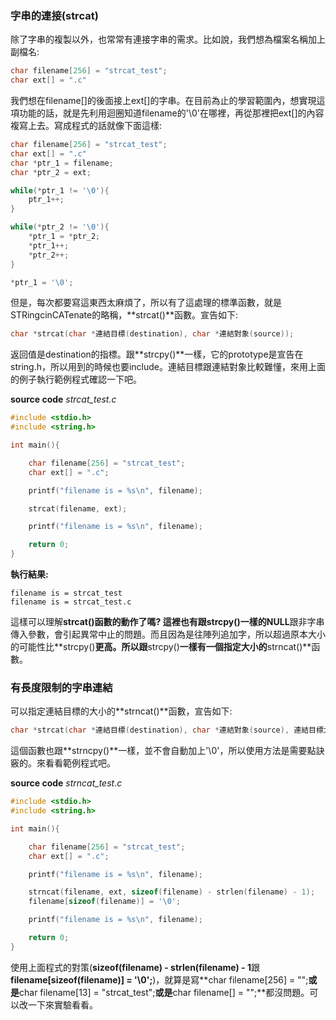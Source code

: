 ### 字串的連接(strcat)

除了字串的複製以外，也常常有連接字串的需求。比如說，我們想為檔案名稱加上副檔名:

```cpp
char filename[256] = "strcat_test";
char ext[] = ".c"
```
我們想在filename[]的後面接上ext[]的字串。在目前為止的學習範圍內，想實現這項功能的話，就是先利用迴圈知道filename的'\0'在哪裡，再從那裡把ext[]的內容複寫上去。寫成程式的話就像下面這樣:

```cpp
char filename[256] = "strcat_test";
char ext[] = ".c"
char *ptr_1 = filename;
char *ptr_2 = ext;

while(*ptr_1 != '\0'){
	ptr_1++;
}

while(*ptr_2 != '\0'){
	*ptr_1 = *ptr_2;
    *ptr_1++;
    *ptr_2++;
}

*ptr_1 = '\0';
```
但是，每次都要寫這東西太麻煩了，所以有了這處理的標準函數，就是STRingcinCATenate的略稱，**strcat()**函數。宣告如下:

```cpp
char *strcat(char *連結目標(destination), char *連結對象(source));
```
返回值是destination的指標。跟**strcpy()**一樣，它的prototype是宣告在string.h，所以用到的時候也要include。連結目標跟連結對象比較難懂，來用上面的例子執行範例程式確認一下吧。

**source code**
*strcat_test.c*
```cpp
#include <stdio.h>
#include <string.h>

int main(){

	char filename[256] = "strcat_test";
	char ext[] = ".c";

	printf("filename is = %s\n", filename);

	strcat(filename, ext);

	printf("filename is = %s\n", filename);

	return 0;
}
```
**執行結果:**
```
filename is = strcat_test
filename is = strcat_test.c
```
這樣可以理解**strcat()**函數的動作了嗎? 這裡也有跟**strcpy()**一樣的**NULL**跟非字串傳入參數，會引起異常中止的問題。而且因為是往陣列追加字，所以超過原本大小的可能性比**strcpy()**更高。所以跟**strcpy()**一樣有一個指定大小的**strncat()**函數。

### 有長度限制的字串連結

可以指定連結目標的大小的**strncat()**函數，宣告如下:

```cpp
char *strcat(char *連結目標(destination), char *連結對象(source), 連結目標大小);
```
這個函數也跟**strncpy()**一樣，並不會自動加上'\0'，所以使用方法是需要點訣竅的。來看看範例程式吧。

**source code**
*strncat_test.c*
```cpp
#include <stdio.h>
#include <string.h>

int main(){

	char filename[256] = "strcat_test";
	char ext[] = ".c";

	printf("filename is = %s\n", filename);

	strncat(filename, ext, sizeof(filename) - strlen(filename) - 1);
	filename[sizeof(filename)] = '\0';

	printf("filename is = %s\n", filename);

	return 0;
}
```
使用上面程式的對策(**sizeof(filename) - strlen(filename) - 1**跟**filename[sizeof(filename)] = '\0';**)，就算是寫**char filename[256] = "";**或是**char filename[13] = "strcat_test";**或是**char filename[] = "";**都沒問題。可以改一下來實驗看看。